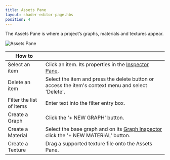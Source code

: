 ```yaml
---
title: Assets Pane
layout: shader-editor-page.hbs
position: 4
---
```


The Assets Pane is where a project’s graphs, materials and textures appear.

![Assets Pane][1]

| How to | |
|---|---|
| Select an item | Click an item. Its properties in the [Inspector Pane][2]. |
| Delete an item | Select the item and press the delete button or access the item's context menu and select 'Delete'. |
| Filter the list of items | Enter text into the filter entry box. |
| Create a Graph | Click the '+ NEW GRAPH' button. |
| Create a Material | Select the base graph and on its [Graph Inspector][3] click the '+ NEW MATERIAL' button. |
| Create a Texture | Drag a supported texture file onto the Assets Pane. |

[1]: /images/shader-editor/assets-pane.png
[2]: /shader-editor/window-layout/inspector-pane
[3]: /shader-editor/window-layout/inspector-pane/graph-inspector
